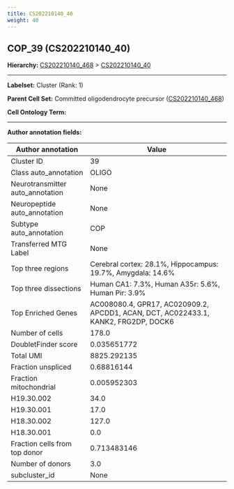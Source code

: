 ```yaml
---
title: CS202210140_40
weight: 40
---
```

## COP_39 (CS202210140_40)
<b>Hierarchy: </b>
[CS202210140_468](cell_sets/CS202210140_468.md) >
[CS202210140_40](cell_sets/CS202210140_40.md)

---


**Labelset:** Cluster (Rank: 1)

**Parent Cell Set:** Committed oligodendrocyte precursor ([CS202210140_468](cell_sets/CS202210140_468.md))



**Cell Ontology Term:** 

[MARKER GENES.]: #


---

[TRANSFERRED ANNOTATIONS.]: #


[AUTHOR ANNOTATION FIELDS.]: #


**Author annotation fields:**

| Author annotation | Value |
|-------------------|-------|
|Cluster ID|39|
|Class auto_annotation|OLIGO|
|Neurotransmitter auto_annotation|None|
|Neuropeptide auto_annotation|None|
|Subtype auto_annotation|COP|
|Transferred MTG Label|None|
|Top three regions|Cerebral cortex: 28.1%, Hippocampus: 19.7%, Amygdala: 14.6%|
|Top three dissections|Human CA1: 7.3%, Human A35r: 5.6%, Human Pir: 3.9%|
|Top Enriched Genes|AC008080.4, GPR17, AC020909.2, APCDD1, ACAN, DCT, AC022433.1, KANK2, FRG2DP, DOCK6|
|Number of cells|178.0|
|DoubletFinder score|0.035651772|
|Total UMI|8825.292135|
|Fraction unspliced|0.68816144|
|Fraction mitochondrial|0.005952303|
|H19.30.002|34.0|
|H19.30.001|17.0|
|H18.30.002|127.0|
|H18.30.001|0.0|
|Fraction cells from top donor|0.713483146|
|Number of donors|3.0|
|subcluster_id|None|
